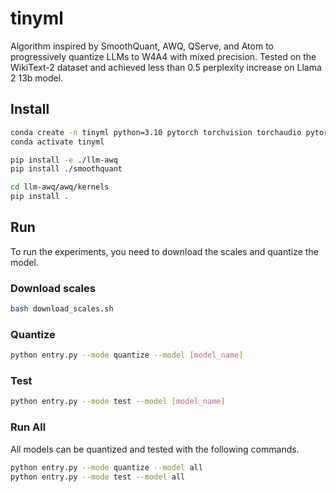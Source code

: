 # tinyml
Algorithm inspired by SmoothQuant, AWQ, QServe, and Atom to progressively quantize LLMs to W4A4 with mixed precision. Tested on the WikiText-2 dataset and achieved less than 0.5 perplexity increase on Llama 2 13b model.

## Install

```bash
conda create -n tinyml python=3.10 pytorch torchvision torchaudio pytorch-cuda=12.4 -c pytorch -c nvidia
conda activate tinyml

pip install -e ./llm-awq
pip install ./smoothquant

cd llm-awq/awq/kernels
pip install .
```

## Run

To run the experiments, you need to download the scales and quantize the model.

### Download scales

```bash
bash download_scales.sh
```

### Quantize

```bash
python entry.py --mode quantize --model [model_name]
```

### Test

```bash
python entry.py --mode test --model [model_name]
```

### Run All

All models can be quantized and tested with the following commands.

```bash
python entry.py --mode quantize --model all
python entry.py --mode test --model all
```
